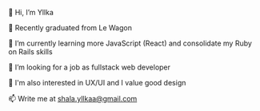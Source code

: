 👋 Hi, I’m Yllka

🚀 Recently graduated from Le Wagon

🌱 I’m currently learning more JavaScript (React) and consolidate my Ruby on Rails skills

🔭 I’m looking for a job as fullstack web developer

💎 I'm also interested in UX/UI and I value good design

📫 Write me at shala.yllkaa@gmail.com


